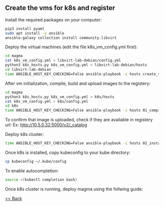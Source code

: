 ## Create the vms for k8s and register

Install the required packages on your computer:
```bash
pip3 install pyaml
sudo apt install -y ansible
ansible-galaxy collection install community.libvirt
```

Deploy the virtual machines (edit the file k8s_vm_config.yml first):
```bash
cd magma
cat k8s_vm_config.yml > libvirt-lab-debian/config.yml
python3 k8s_hosts.py k8s_vm_config.yml > libvirt-lab-debian/hosts
cd libvirt-lab-debian
time ANSIBLE_HOST_KEY_CHECKING=False ansible-playbook -i hosts create_vm.yml

```

After vm initialization, compile, build and upload images to the registery:

```bash 
cd magma
python3 k8s_hosts.py k8s_vm_config.yml > k8s/hosts
cat k8s_vm_config.yml > k8s/config.yml
cd k8s
time ANSIBLE_HOST_KEY_CHECKING=False ansible-playbook -i hosts 01_compile.yml
```

To confirm that image is uploaded, check if they are available in registery url:  Ex: http://10.5.0.32:5000/v2/_catalog


Deploy k8s cluster:
```bash
time ANSIBLE_HOST_KEY_CHECKING=False ansible-playbook -i hosts 02_install_k8s_with_docker.yml
```

Once k8s is installed, copy kubeconfig to your kube directory:
```bash
cp kubeconfig ~/.kube/config
```

To enable autocompletion:
```bash
source <(kubectl completion bash)
```

Once k8s cluster is running, deploy magma using the follwing guide:

[<< Back](../README.md)